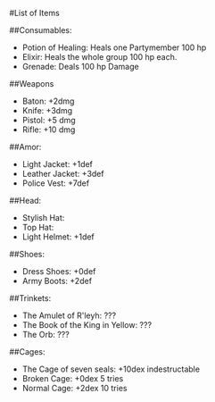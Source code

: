 #List of Items

##Consumables:
- Potion of Healing: Heals one Partymember 100 hp
- Elixir: Heals the whole group 100 hp each.
- Grenade: Deals 100 hp Damage

##Weapons
- Baton: +2dmg
- Knife: +3dmg
- Pistol: +5 dmg
- Rifle: +10 dmg

##Amor:
- Light Jacket: +1def
- Leather Jacket: +3def
- Police Vest: +7def

##Head:
- Stylish Hat:
- Top Hat:
- Light Helmet: +1def

##Shoes:
- Dress Shoes: +0def
- Army Boots: +2def

##Trinkets:
- The Amulet of R'leyh: ???
- The Book of the King in Yellow: ???
- The Orb: ???

##Cages:
- The Cage of seven seals: +10dex indestructable
- Broken Cage: +0dex 5 tries
- Normal Cage: +2dex 10 tries
